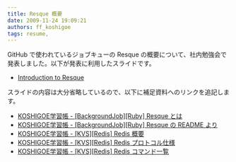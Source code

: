 ```yaml
---
title: Resque 概要
date: 2009-11-24 19:09:21
authors: ff_koshigoe
tags: resume, 
---
```

<div>
  GitHub で使われているジョブキューの Resque の概要について、社内勉強会で発表しました。以下が発表に利用したスライドです。
  <ul>
    <li><a href="http://www.slideshare.net/koshigoe/introduction-to-resque">Introduction to Resque</a></li>
  </ul>
</div>
<div>
  スライドの内容は大分省略しているので、以下に補足資料へのリンクを追記します。
  <ul>
    <li><a href="http://w.koshigoe.jp/study/?%5BBackgroundJob%5D%5BRuby%5D+Resque+%A4%C8%A4%CF">KOSHIGOE学習帳 - [BackgroundJob][Ruby] Resque とは</a></li>
    <li><a href="http://w.koshigoe.jp/study/?%5BBackgroundJob%5D%5BRuby%5D+Resque+%A4%CE+README+%A4%E8%A4%EA">KOSHIGOE学習帳 - [BackgroundJob][Ruby] Resque の README より</a></li>
    <li><a href="http://w.koshigoe.jp/study/?%5BKVS%5D%5BRedis%5D+Redis+%B3%B5%CD%D7">KOSHIGOE学習帳 - [KVS][Redis] Redis 概要</a></li>
    <li><a href="http://w.koshigoe.jp/study/?%5BKVS%5D%5BRedis%5D+Redis+%A5%D7%A5%ED%A5%C8%A5%B3%A5%EB%BB%C5%CD%CD">KOSHIGOE学習帳 - [KVS][Redis] Redis プロトコル仕様</a></li>
    <li><a href="http://w.koshigoe.jp/study/?%5BKVS%5D%5BRedis%5D+Redis+%A5%B3%A5%DE%A5%F3%A5%C9%B0%EC%CD%F7">KOSHIGOE学習帳 - [KVS][Redis] Redis コマンド一覧</a></li>
  </ul>
</div>